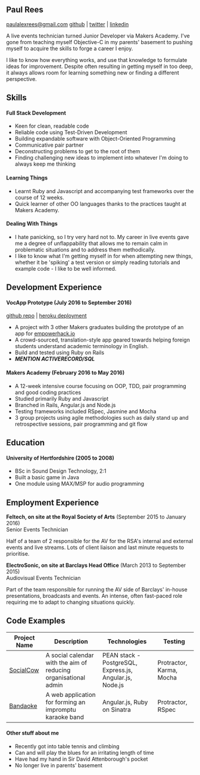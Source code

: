 ## Paul Rees
paulalexrees@gmail.com
 [github](https://github.com/paulalexrees) | [twitter](https://twitter.com/paulalexrees) | [linkedin](https://linkedin.com/in/paulalexrees)

A live events technician turned Junior Developer via Makers Academy. I've gone from teaching myself Objective-C in my parents' basement to pushing myself to acquire the skills to forge a career I enjoy.

I like to know how everything works, and use that knowledge to formulate ideas for improvement. Despite often resulting in getting myself in too deep, it always allows room for learning something new or finding a different perspective.

## Skills

#### Full Stack Development

- Keen for clean, readable code
- Reliable code using Test-Driven Development
- Building expandable software with Object-Oriented Programming
- Communicative pair partner
- Deconstructing problems to get to the root of them
- Finding challenging new ideas to implement into whatever I'm doing to always keep me thinking

#### Learning Things

- Learnt Ruby and Javascript and accompanying test frameworks over the course of 12 weeks.
- Quick learner of other OO languages thanks to the practices taught at Makers Academy.

#### Dealing With Things

- I hate panicking, so I try very hard not to. My career in live events gave me a degree of unflappability that allows me to remain calm in problematic situations and to address them methodically.
- I like to know what I'm getting myself in for when attempting new things, whether it be 'spiking' a test version or simply reading tutorials and example code - I like to be well informed.

## Development Experience

#### VocApp Prototype (July 2016 to September 2016)
[github repo](https://github.com/empowerhack/vocapp) | [heroku deployment](http://vocabulary-app.herokuapp.com)

- A project with 3 other Makers graduates building the prototype of an app for [empowerhack.io](http://empowerhack.io)
- A crowd-sourced, translation-style app geared towards helping foreign students understand academic terminology in English.
- Build and tested using Ruby on Rails
- ***MENTION ACTIVERECORD/SQL***


#### Makers Academy (February 2016 to May 2016)

- A 12-week intensive course focusing on OOP, TDD, pair programming and good coding practices
- Studied primarily Ruby and Javascript
- Branched in Rails, Angular.js and Node.js
- Testing frameworks included RSpec, Jasmine and Mocha
- 3 group projects using agile methodologies such as daily stand up and retrospective sessions, pair programming and git flow

## Education

#### University of Hertfordshire (2005 to 2008)

- BSc in Sound Design Technology, 2:1
- Built a basic game in Java
- One module using MAX/MSP for audio programming

## Employment Experience

**Feltech, on site at the Royal Society of Arts** (September 2015 to January 2016)    
Senior Events Technician

Half of a team of 2 responsible for the AV for the RSA's internal and external events and live streams. Lots of client liaison and last minute requests to prioritise.

**ElectroSonic, on site at Barclays Head Office** (March 2013 to September 2015)   
Audiovisual Events Technician

Part of the team responsible for running the AV side of Barclays' in-house presentations, broadcasts and events. An intense, often fast-paced role requiring me to adapt to changing situations quickly.

## Code Examples

Project Name | Description | Technologies | Testing
--- | --- | --- | ---
[SocialCow](https://github.com/paulalexrees/social-calendar)|A social calendar with the aim of reducing organisational admin |PEAN stack - PostgreSQL, Express.js, Angular.js, Node.js|Protractor, Karma, Mocha
[Bandaoke](https://github.com/paulalexrees/bandaoke)|A web application for forming an impromptu karaoke band|Angular.js, Ruby on Sinatra|Protractor, RSpec

#### Other stuff about me

- Recently got into table tennis and climbing
- Can and will play the blues for an irritating length of time
- Have had my hand in Sir David Attenborough's pocket
- No longer live in parents' basement
